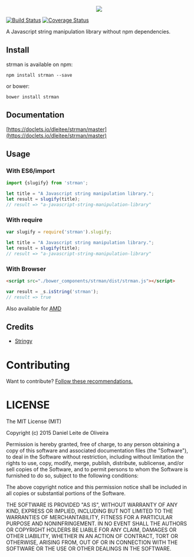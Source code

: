 <p align="center">
<img src="https://github.com/dleitee/strman/blob/master/strman.png?raw=true">
</p>

[![Build Status](https://travis-ci.org/dleitee/strman.svg?branch=master)](https://travis-ci.org/dleitee/strman)
[![Coverage Status](https://coveralls.io/repos/dleitee/strman/badge.svg?branch=master)](https://coveralls.io/r/dleitee/strman?branch=master)

A Javascript string manipulation library without npm dependencies.

## Install

strman is available on npm:
```
npm install strman --save
```

or bower:
```
bower install strman
```

## Documentation

[https://doclets.io/dleitee/strman/master](https://doclets.io/dleitee/strman/master)

## Usage

### With ES6/import

```javascript
import {slugify} from 'strman';

let title = "A Javascript string manipulation library.";
let result = slugify(title);
// result => "a-javascript-string-manipulation-library"
```

### With require

```javascript
var slugify = require('strman').slugify;

let title = "A Javascript string manipulation library.";
let result = slugify(title);
// result => "a-javascript-string-manipulation-library"
```

### With Browser

```html
<script src="./bower_components/strman/dist/strman.js"></script>
```

```javascript
var result = _s.isString('strman');
// result => true
```

Also available for [AMD](https://github.com/amdjs/amdjs-api/wiki/AMD)

## Credits

 - [Stringy](https://github.com/danielstjules/Stringy)


# Contributing

Want to contribute? [Follow these recommendations.](https://github.com/dleitee/strman/blob/master/CONTRIBUTING.md)

# LICENSE

The MIT License (MIT)

Copyright (c) 2015 Daniel Leite de Oliveira

Permission is hereby granted, free of charge, to any person obtaining a copy
of this software and associated documentation files (the "Software"), to deal
in the Software without restriction, including without limitation the rights
to use, copy, modify, merge, publish, distribute, sublicense, and/or sell
copies of the Software, and to permit persons to whom the Software is
furnished to do so, subject to the following conditions:

The above copyright notice and this permission notice shall be included in
all copies or substantial portions of the Software.

THE SOFTWARE IS PROVIDED "AS IS", WITHOUT WARRANTY OF ANY KIND, EXPRESS OR
IMPLIED, INCLUDING BUT NOT LIMITED TO THE WARRANTIES OF MERCHANTABILITY,
FITNESS FOR A PARTICULAR PURPOSE AND NONINFRINGEMENT. IN NO EVENT SHALL THE
AUTHORS OR COPYRIGHT HOLDERS BE LIABLE FOR ANY CLAIM, DAMAGES OR OTHER
LIABILITY, WHETHER IN AN ACTION OF CONTRACT, TORT OR OTHERWISE, ARISING FROM,
OUT OF OR IN CONNECTION WITH THE SOFTWARE OR THE USE OR OTHER DEALINGS IN
THE SOFTWARE.

